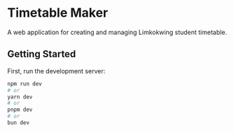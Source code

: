 # Timetable Maker

A web application for creating and managing Limkokwing student timetable.

## Getting Started

First, run the development server:

```bash
npm run dev
# or
yarn dev
# or
pnpm dev
# or
bun dev
```
